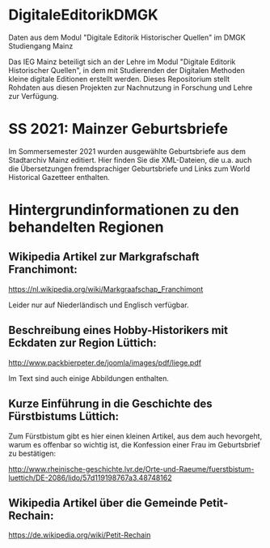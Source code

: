 # DigitaleEditorikDMGK
Daten aus dem Modul "Digitale Editorik Historischer Quellen" im DMGK Studiengang Mainz


Das IEG Mainz beteiligt sich an der Lehre im Modul "Digitale Editorik Historischer Quellen", in dem mit Studierenden der Digitalen Methoden kleine digitale Editionen erstellt werden. Dieses Repositorium stellt Rohdaten aus diesen Projekten zur Nachnutzung in Forschung und Lehre zur Verfügung.

# SS 2021: Mainzer Geburtsbriefe

Im Sommersemester 2021 wurden ausgewählte Geburtsbriefe aus dem Stadtarchiv Mainz editiert. Hier finden Sie die XML-Dateien, die u.a. auch die Übersetzungen fremdsprachiger Geburtsbriefe und Links zum World Historical Gazetteer enthalten.

# Hintergrundinformationen zu den behandelten Regionen

## Wikipedia Artikel zur Markgrafschaft Franchimont:

https://nl.wikipedia.org/wiki/Markgraafschap_Franchimont

Leider nur auf Niederländisch und Englisch verfügbar.

## Beschreibung eines Hobby-Historikers mit Eckdaten zur Region Lüttich:

http://www.packbierpeter.de/joomla/images/pdf/liege.pdf

Im Text sind auch einige Abbildungen enthalten.

## Kurze Einführung in die Geschichte des Fürstbistums Lüttich:

Zum Fürstbistum gibt es hier einen kleinen Artikel, aus dem auch hevorgeht, warum es offenbar so wichtig ist, die Konfession einer Frau im Geburtsbrief zu bestätigen:

http://www.rheinische-geschichte.lvr.de/Orte-und-Raeume/fuerstbistum-luettich/DE-2086/lido/57d119198767a3.48748162

## Wikipedia Artikel über die Gemeinde Petit-Rechain:

https://de.wikipedia.org/wiki/Petit-Rechain

